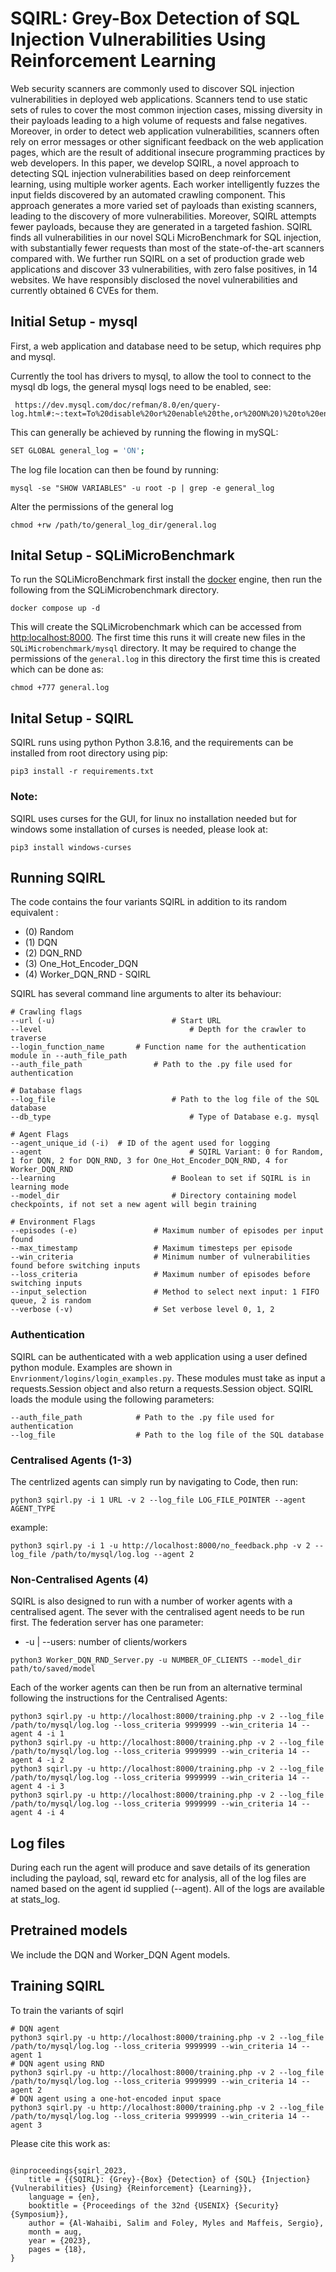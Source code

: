 

# SQIRL: Grey-Box Detection of SQL Injection Vulnerabilities Using Reinforcement Learning

Web security scanners are commonly used to discover SQL injection vulnerabilities in deployed web applications. Scanners tend to use static sets of rules to cover the most common injection cases, missing diversity in their payloads leading to a high volume of requests and false negatives. Moreover, in order to detect web application vulnerabilities, scanners often rely on error messages or other significant feedback on the web application pages, which are the result of additional insecure programming practices by web developers. In this paper, we develop SQIRL, a novel approach to detecting SQL injection vulnerabilities based on deep reinforcement learning, using multiple worker agents. Each worker intelligently fuzzes the input fields discovered by an automated crawling component. This approach generates a more varied set of payloads than existing scanners, leading to the discovery of more vulnerabilities. Moreover, SQIRL attempts fewer payloads, because they are generated in a targeted fashion. SQIRL finds all vulnerabilities in our novel SQLi MicroBenchmark for SQL injection, with substantially fewer requests than most of the state-of-the-art scanners compared with. We further run SQIRL on a set of production grade web applications and discover 33 vulnerabilities, with zero false positives, in 14 websites. We have responsibly disclosed the novel vulnerabilities and currently obtained 6 CVEs for them.




## Initial Setup - mysql
First, a web application and database need to be setup, which requires php and mysql.

Currently the tool has drivers to mysql, to allow the tool to connect to the mysql db logs, the general mysql logs need to be enabled, see:
```
 https://dev.mysql.com/doc/refman/8.0/en/query-log.html#:~:text=To%20disable%20or%20enable%20the,or%20ON%20)%20to%20enable%20it.
```
This can generally be achieved by running the flowing in mySQL:
```bash
SET GLOBAL general_log = 'ON';
```
The log file location can then be found by running:
```
mysql -se "SHOW VARIABLES" -u root -p | grep -e general_log
```

Alter the permissions of the general log 
```
chmod +rw /path/to/general_log_dir/general.log
```


## Inital Setup - SQLiMicroBenchmark

To run the SQLiMicroBenchmark first install the [docker](https://docs.docker.com/engine/install/) engine, then run the following from the SQLiMicrobenchmark directory.
```
docker compose up -d 
```
This will create the SQLiMicrobenchmark which can be accessed from [http:localhost:8000](http:localhost:8000). The first time this runs it will create new files in the `SQLiMicrobenchmark/mysql` directory. It may be required to change the permissions of the `general.log` in this directory the first time this is created which can be done as:
```
chmod +777 general.log
```

## Inital Setup - SQIRL

SQIRL runs using python Python 3.8.16, and the requirements can be installed from root directory using pip:
```
pip3 install -r requirements.txt
```

### Note:
SQIRL uses curses for the GUI, for linux no installation needed but for windows some installation of curses is needed, please look at:
```
pip3 install windows-curses
```


## Running SQIRL
The code contains the four variants SQIRL in addition to its random equivalent :
- (0) Random 
- (1) DQN
- (2) DQN_RND
- (3) One_Hot_Encoder_DQN
- (4) Worker_DQN_RND - SQIRL

SQIRL has several command line arguments to alter its behaviour:
```
# Crawling flags
--url (-u) 							# Start URL
--level									# Depth for the crawler to traverse
--login_function_name		# Function name for the authentication module in --auth_file_path
--auth_file_path				# Path to the .py file used for authentication

# Database flags
--log_file							# Path to the log file of the SQL database
--db_type								# Type of Database e.g. mysql

# Agent Flags 
--agent_unique_id (-i)	# ID of the agent used for logging
--agent 								# SQIRL Variant: 0 for Random, 1 for DQN, 2 for DQN_RND, 3 for One_Hot_Encoder_DQN_RND, 4 for Worker_DQN_RND
--learning							# Boolean to set if SQIRL is in learning mode
--model_dir 						# Directory containing model checkpoints, if not set a new agent will begin training

# Environment Flags 
--episodes (-e)					# Maximum number of episodes per input found
--max_timestamp					# Maximum timesteps per episode
--win_criteria					# Minimum number of vulnerabilities found before switching inputs
--loss_criteria					# Maximum number of episodes before switching inputs
--input_selection				# Method to select next input: 1 FIFO queue, 2 is random
--verbose (-v)			 		# Set verbose level 0, 1, 2
```

### Authentication
SQIRL can be authenticated with a web application using a user defined python module. Examples are shown in `Envrionment/logins/login_examples.py`. These modules must take as input a requests.Session object and also return a requests.Session object. SQIRL loads the module using the following parameters:
```
--auth_file_path			# Path to the .py file used for authentication
--log_file					# Path to the log file of the SQL database
```

### Centralised Agents (1-3)
The centrlized agents can simply run by navigating to Code, then run:
```
python3 sqirl.py -i 1 URL -v 2 --log_file LOG_FILE_POINTER --agent AGENT_TYPE
```
example:
```
python3 sqirl.py -i 1 -u http://localhost:8000/no_feedback.php -v 2 --log_file /path/to/mysql/log.log --agent 2
```
### Non-Centralised Agents (4)
SQIRL is also designed to run with a number of worker agents with a centralised agent. The sever with the centralised agent needs to be run first. The federation server has one parameter:
- -u | --users: number of clients/workers


```
python3 Worker_DQN_RND_Server.py -u NUMBER_OF_CLIENTS --model_dir path/to/saved/model
```
Each of the worker agents can then be run from an alternative terminal following the instructions for the Centralised Agents:
```
python3 sqirl.py -u http://localhost:8000/training.php -v 2 --log_file /path/to/mysql/log.log --loss_criteria 9999999 --win_criteria 14 --agent 4 -i 1
python3 sqirl.py -u http://localhost:8000/training.php -v 2 --log_file /path/to/mysql/log.log --loss_criteria 9999999 --win_criteria 14 --agent 4 -i 2
python3 sqirl.py -u http://localhost:8000/training.php -v 2 --log_file /path/to/mysql/log.log --loss_criteria 9999999 --win_criteria 14 --agent 4 -i 3
python3 sqirl.py -u http://localhost:8000/training.php -v 2 --log_file /path/to/mysql/log.log --loss_criteria 9999999 --win_criteria 14 --agent 4 -i 4
```         

## Log files

During each run the agent will produce and save details of its generation including the payload, sql, reward etc for analysis, all of the log files are named based on the agent id supplied (--agent). All of the logs are available at stats_log.

## Pretrained models

We include the DQN and Worker_DQN Agent models.

## Training SQIRL 
To train the variants of sqirl 
```
# DQN agent
python3 sqirl.py -u http://localhost:8000/training.php -v 2 --log_file /path/to/mysql/log.log --loss_criteria 9999999 --win_criteria 14 --agent 1
# DQN agent using RND
python3 sqirl.py -u http://localhost:8000/training.php -v 2 --log_file /path/to/mysql/log.log --loss_criteria 9999999 --win_criteria 14 --agent 2
# DQN agent using a one-hot-encoded input space 
python3 sqirl.py -u http://localhost:8000/training.php -v 2 --log_file /path/to/mysql/log.log --loss_criteria 9999999 --win_criteria 14 --agent 3

```

Please cite this work as:
```

@inproceedings{sqirl_2023,
	title = {{SQIRL}: {Grey}-{Box} {Detection} of {SQL} {Injection} {Vulnerabilities} {Using} {Reinforcement} {Learning}},
	language = {en},
	booktitle = {Proceedings of the 32nd {USENIX} {Security} {Symposium}},
	author = {Al-Wahaibi, Salim and Foley, Myles and Maffeis, Sergio},
	month = aug,
	year = {2023},
	pages = {18},
}

```


